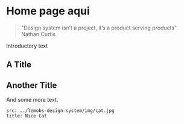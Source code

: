 # Home page aqui

> "Design system isn’t a project, it’s a product serving products". Nathan Curtis

Introductory text

## A Title
## Another Title

And some more text.

```image
src: ../lemobs-design-system/img/cat.jpg
title: Nice Cat
```